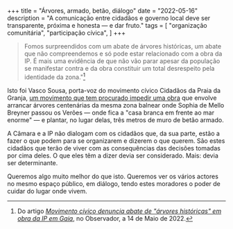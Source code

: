 +++
title = "Árvores, armado, betão, diálogo"
date = "2022-05-16"
description = "A comunicação entre cidadãos e governo local deve ser transparente, próxima e honesta — e dar fruto."
tags = [
    "organização comunitária",
    "participação cívica",
]
+++

>Fomos surpreendidos com um abate de árvores históricas, um abate que não compreendemos e só pode estar relacionado com a obra da IP. É mais uma evidência de que não vão parar apesar da população se manifestar contra e da obra constituir um total desrespeito pela identidade da zona."[^1]

Isto foi Vasco Sousa, porta-voz do movimento cívico Cidadãos da Praia da Granja, [um movimento que tem procurado impedir uma obra](https://observador.pt/2022/05/14/movimento-civico-denuncia-abate-de-arvores-historicas-em-obra-da-ip-em-gaia) que envolve arrancar árvores centenárias da mesma zona balnear onde Sophia de Mello Breyner passou os Verões — onde fica a "casa branca em frente ao mar enorme" — e plantar, no lugar delas, três metros de muro de betão armado.

A Câmara e a IP não dialogam com os cidadãos que, da sua parte, estão a fazer o que podem para se organizarem e dizerem o que querem. São estes cidadãos que terão de viver com as consequências das decisões tomadas por cima deles. O que eles têm a dizer devia ser considerado. Mais: devia ser determinante.

Queremos algo muito melhor do que isto. Queremos ver os vários actores no mesmo espaço público, em diálogo, tendo estes moradores o poder de cuidar do lugar onde vivem.

[^1]: Do artigo [_Movimento cívico denuncia abate de "árvores históricas" em obra da IP em Gaia_](https://observador.pt/2022/05/14/movimento-civico-denuncia-abate-de-arvores-historicas-em-obra-da-ip-em-gaia), no Observador, a 14 de Maio de 2022.

